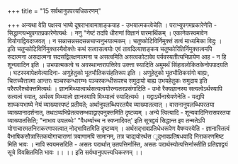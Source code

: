 +++
title = "15 सर्वथानुपपत्त्यधिकरणम्"

+++
अन्यथा वेति पक्षस्य भाष्ये दूषराभावामाशङ्कयाह - उभयात्मकत्वेचेति । पराभ्युपगमप्रकारेणेति - सिद्धान्त्यभ्युपगतप्रकारेणेत्यर्थः । ननु "नेष्टं तदपि धीराणां विज्ञानं पारमार्थिकम् । एकानेकस्वमावेन वियोगाद्वियदव्जवत् । न सन्नासन्नसदसन्नचाप्यनुभयात्मकम् । चतुष्कोटिविर्निमुक्त्तं तत्वं माध्यमिका विदुः । इति चतुप्कोटिविर्निमुक्त्तस्यैवोक्त्तेः कथं सत्वासत्वयोः एवं तावदित्याशङ्कय चतुष्कोरितिर्निमुक्त्तत्वमपि सदात्मना असदात्मना सदसद्विलक्षणात्मना च असत्वमिति असत्वकोटावेव पर्यवस्यतीत्यभिप्रायेण आह - न हि शून्यवादिन इति । उभयात्मकत्वे च अवस्थान्तरापत्तिरेव उक्त्ता स्यादिति अमुमर्थं सिंहावलोकितकेनोपपादयति । घटस्स्वापेक्षयेत्यादिना- अणुहेतुको भूतभौतिकसंहतिरूप इति । अणुहेतुको भूतभौतिकसंगो बाह्यः, चित्तच्चैत्तात्मा आन्तरः पञ्चस्कन्धारम्भः पञ्चस्कन्धीरूपश्च समुदायो बाह्य उभयहेतुकः समुदाय इति परैरपरैश्चोक्त्तमित्यर्थः । ज्ञानमिथ्यात्वार्थसत्यत्वयोरन्यतरप्रसंगादिति - उभो रैक्यज्ञानस्य सत्यत्वेऽर्थस्यापि सत्यत्वं स्यात्, अर्थस्य मिथ्यात्वे ज्ञानस्यापि मिथ्यात्वं स्यादित्यर्थः । यद्वाऽर्थेनाश्रेयणेनेति - यद्यपि शाघ्कयभाष्ये नेयं व्याख्यास्पष्टं प्रतीयते; अर्थानुपलब्धिपरतयैव व्याख्यातत्वात् । वासनानुपलब्धिपरतया व्याख्यानादर्शनात्, तथाऽप्यभिप्रेतत्वसम्भवाद्वाएवनुक्त्तमिति दृष्टव्यम् । अन्ये त्वित्यादि - शून्यवादिनिरासपरतया व्याख्यातसिति; "नाभाव उपलब्धेः' "वैधर्म्याच्च न स्वप्नादिवत्' इति सूत्रद्वयं सिद्धान्त इव तन्मतेऽपि योगाचारमतनिराकरणपरत्वात् नोद्भावितमिति दृष्टव्यम् । अर्थसद्भावप्रतिधेधरूपेण वैषम्यस्येति - ज्ञानास्तित्वं वैभाषिकसौत्रास्तिकयोगाचाराणां त्रयाणामपि सामानम्, तत्र चाद्ययोरर्थस ूद्भावप्रतिषधवादि निराकरणमिष्ट मिति भावः । नापि स्वयमसदिति - असतः पदार्थात् उतपत्तिर्नास्ति, असतः पदार्थस्योत्पत्तिर्नास्तीति प्रतिज्ञाद्वयं सूत्रे विवक्षितमिति भावः ।। ।। इति सर्वथानुपपत्त्यधिकरणम् ।।